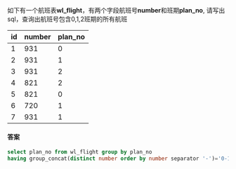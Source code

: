 如下有一个航班表**wl_flight**，有两个字段航班号**number**和班期**plan_no**,
请写出sql，查询出航班号包含0,1,2班期的所有航班

| id  | number | plan_no |
| --- | ------ | ------- |
| 1   | 931    | 0       |
| 2   | 931    | 1       |
| 3   | 931    | 2       |
| 4   | 821    | 2       |
| 5   | 821    | 0       |
| 6   | 720    | 1       |
| 7   | 931    | 1       |

#### 答案

```sql
select plan_no from wl_flight group by plan_no
having group_concat(distinct number order by number separator '-')='0-1-2'
```